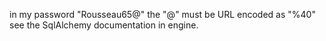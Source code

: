 in my password "Rousseau65@" the "@" must be URL encoded as "%40"
see the SqlAlchemy documentation in engine.